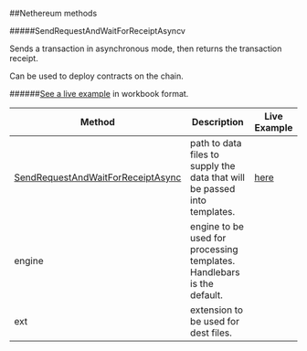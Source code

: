 ##Nethereum methods

#####SendRequestAndWaitForReceiptAsyncv

Sends a transaction in asynchronous mode, then returns the transaction receipt.

Can be used to deploy contracts on the chain.

######[See a live example](doc_path) in workbook format.

| Method | Description |Live Example |
| ------ | ----------- | ----------- |
| [SendRequestAndWaitForReceiptAsync](/docs/Nethereum.Workbooks/nethereum-gettingstard-smartcontrats.workbook)   | path to data files to supply the data that will be passed into templates. |  [here](/docs/Nethereum.Workbooks/nethereum-gettingstard-smartcontrats.workbook)  
| engine | engine to be used for processing templates. Handlebars is the default. |
| ext    | extension to be used for dest files. |

